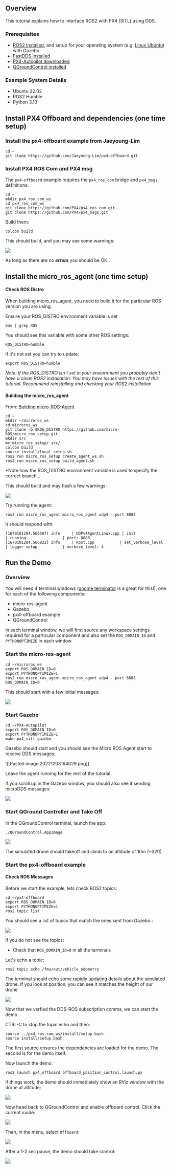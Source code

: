 
## Overview

This tutorial explains how to interface ROS2 with PX4 (SITL) using DDS.

### Prerequisites

   * [ROS2 Installed](https://docs.px4.io/main/en/ros/ros2_comm.html#install-ros-2), and setup for your operating system (e.g. [Linux Ubuntu](https://docs.px4.io/main/en/dev_setup/dev_env_linux_ubuntu.html)) with Gazebo
   * [FastDDS Installed](https://docs.px4.io/main/en/dev_setup/fast-dds-installation.html)
   * [PX4-Autopilot downloaded](https://docs.px4.io/main/en/dev_setup/building_px4.html)
   * [QGroundControl installed](https://docs.qgroundcontrol.com/master/en/getting_started/download_and_install.html)

### Example System Details

  * Ubuntu 22.02
  * ROS2 Humble
  * Python 3.10

## Install PX4 Offboard and dependencies (one time setup)

### Install the px4-offboard example from Jaeyoung-Lim

```
cd ~
git clone https://github.com/Jaeyoung-Lim/px4-offboard.git
```

### Install PX4 ROS Com and PX4 msg

The `px4-offboard` example requires the `px4_ros_com` bridge and `px4_msgs` definitions:

```
cd ~
mkdir px4_ros_com_ws
cd px4_ros_com_ws
git clone https://github.com/PX4/px4_ros_com.git
git clone https://github.com/PX4/px4_msgs.git
```


Build them:


```
colcon build
```

This should build, and you may see some warnings:

![](img/20221203161905.png)

As long as there are no __*errors*__ you should be OK..

## Install the micro_ros_agent  (one time setup)

#### Check ROS Distro

When building micro_ros_agent, you need to build it for the particular ROS version you are using.  

Ensure your ROS_DISTRO environment variable is set

```
env | grep ROS
```

You should see this variable with some other ROS settings:

```
ROS_DISTRO=humble
```

If it's not set you can try to update:

```
export ROS_DISTRO=humble
```


*Note: If the ROS_DISTRO isn't set in your enviornment you probably don't have a clean ROS2 installation.  You may have issues with the rest of this tutorial.  Recommend reinstalling and checking your ROS2 installation*


#### Building the micro_ros_agent

From:  [Building micro-ROS-Agent](https://github.com/micro-ROS/micro_ros_setup#building-micro-ros-agent)

```
cd ~
mkdir ~/microros_ws
cd microros_ws
git clone -b $ROS_DISTRO https://github.com/micro-ROS/micro_ros_setup.git 
mkdir src
mv micro_ros_setup/ src/
colcon build
source install/local_setup.sh
ros2 run micro_ros_setup create_agent_ws.sh
ros2 run micro_ros_setup build_agent.sh
```
*Note how the ROS_DISTRO environment variable is used to specify the correct branch...

This should build and may flash a few warnings:

![](./img/20221203160304.png)

Try running the agent:

```
ros2 run micro_ros_agent micro_ros_agent udp4 --port 8888
```

It should respond with:

```
[1670101284.566587] info     | UDPv4AgentLinux.cpp | init                     | running...             | port: 8888
[1670101284.566822] info     | Root.cpp           | set_verbose_level        | logger setup           | verbose_level: 4
```

## Run the Demo

### Overview

You will need 4 terminal windows  ([gnome terminator](https://gnome-terminator.org/) is a great for this!), one for each of the following components:

   * micro-ros-agent
   * Gazebo   
   * px4-offboard example
   * QGroundControl

In each terminal window, we will first source any workspace settings required for a particular component and also set the `ROS_DOMAIN_ID` and `PYTHONOPTIMIZE`  in each window

### Start the micro-ros-agent

```
cd ~/microros_ws
export ROS_DOMAIN_ID=0
export PYTHONOPTIMIZE=1
ros2 run micro_ros_agent micro_ros_agent udp4 --port 8888 ROS_DOMAIN_ID=0
```

This should start with a few initial messages:

![](img/20221203163612.png)

### Start Gazebo

```
cd ~/PX4-Autopilot
export ROS_DOMAIN_ID=0
export PYTHONOPTIMIZE=1
make px4_sitl gazebo
```

Gazebo should start and you should see the Micro ROS Agent start to receive DDS messages:

![[Pasted image 20221203164029.png]]

Leave the agent running for the rest of the tutorial

If you scroll up in the Gazebo window, you should also see it sending microDDS messages:

![](img/20221203164126.png)


### Start QGround Controller and Take Off

In the QGroundControl terminal, launch the app:

```
./QGroundControl.AppImage
```

![](img/20221203165425.png)

The simulated drone should takeoff and climb to an altitude of 10m (~32ft)


### Start the px4-offboard example

#### Check ROS Messages

Before we start the example, lets check ROS2 topics:

```
cd ~/px4-offboard
export ROS_DOMAIN_ID=0
export PYTHONOPTIMIZE=1
ros2 topic list
```

You should see a list of topics that match the ones sent from Gazebo.:

![](img/20221203164701.png)

If you do not see the topics:

  * Check that `ROS_DOMAIN_ID=0`  in all the terminals

Let's echo a  topic:

```
ros2 topic echo /fmu/out/vehicle_odometry
```

The terminal should echo some rapidly updating details about the simulated drone.  If you look at position, you can see it matches the height of our drone

![](img/20221203165710.png)

Now that we verfied the DDS-ROS subscription comms, we can start the demo

CTRL-C to stop the topic echo and then:

```
source ../px4_ros_com_ws/install/setup.bash
source install/setup.bash
```

The first source ensures the dependencies are loaded for the demo.
The second is for the demo itself.

Now launch the demo:

```
ros2 launch px4_offboard offboard_position_control.launch.py
```

If things work, the demo should immediately show an RViz window with the drone at altitude:

![](img/20221203170359.png)

Now head back to QGroundControl and enable offboard control.  Click the current mode:

![](img/20221203171934.png)

Then, in the menu, select `Offboard`:

![](img/20221203170522.png)

After a 1-2 sec pause, the demo should take control:

![](img/20221203170609.png)


